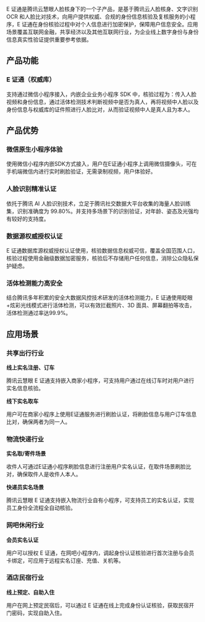 E 证通是腾讯云慧眼人脸核身下的一个子产品，是基于腾讯云人脸核身、文字识别 OCR 和人脸比对技术，向用户提供权威、合规的身份信息核验及复核服务的小程序，E 证通在身份核验过程中对个人信息进行加密保护，保障用户信息安全。应用场景覆盖互联网金融，共享经济以及其他互联网行业，为企业线上数字身份与身份信息真实性验证提供重要参考依据。



## 产品功能

### E 证通（权威库）

支持通过微信小程序接入，内嵌企业业务小程序 SDK 中，核验过程为：传入人脸视频和身份信息，通过活体检测技术判断视频中是否为真人，再将视频中人脸以及身份信息与权威库的证件照进行人脸比对，从而验证视频中人是真人且为本人。



## 产品优势

### 微信原生小程序体验

使用微信小程序内嵌SDK方式接入，用户在E证通小程序上调用微信摄像头，可在手机端微信内进行实时刷脸验证，无需录制视频，用户体验好。

### 人脸识别精准认证

依托于腾讯 AI 人脸识别技术，立足于腾讯社交数据大平台收集的海量人脸训练集，识别准确度为 99.80%。并支持多场景下的识别验证，对年龄、姿态及光强均有较好的支持度。

### 数据源权威授权认证

E 证通数据库源权威授权认证使用，核验数据信息权威可信，覆盖全国范围人口，核验过程使用金融级数据加密服务，核验后不存储用户任何信息，消除公众隐私保护疑虑。

### 活体检测能力高安全

结合腾讯多年积累的安全大数据风控技术研发的活体检测能力，E 证通使用眨眼+炫彩光线模式进行活体检测，可以有效拦截照片、3D 面具、屏幕翻拍等攻击，活体检测通过率达99.9%。



## 应用场景

### 共享出行行业

**线上实名注册、订车**

腾讯云慧眼 E 证通支持嵌入商家小程序，可支持用户通过在线订车时对用户进行实名信息核验。

**线下实名取车**

用户可在商家小程序上使用E证通服务进行刷脸认证，将刷脸信息与用户订车信息比对，确保两者为同一人。

###  物流快递行业

**实名取/寄件场景**

收件人可通过E证通小程序刷脸信息进行注册用户实名认证，在取件场景刷脸比对，确保取件人是收件人本人。

**快递员实名场景**

腾讯云慧眼 E 证通支持嵌入物流行业自有小程序，可支持员工的实名认证，实现员工身份全流程全自动核验。

### 网吧休闲行业

**会员实名认证**

用户可以授权 E 证通，在网吧小程序内，调起身份认证核验进行首次注册与会员卡绑定，可应用于远程实名订座、充值、关机等。

### 酒店民宿行业

**线上预定、自助入住**

用户在网上预定民宿后，可以通过 E 证通在线上完成身份认证核验，获取民宿开门密码，实现自助入住。
